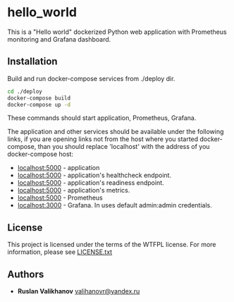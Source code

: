 # hello_world

This is a "Hello world" dockerized Python web application with Prometheus monitoring and Grafana dashboard.

## Installation

Build and run docker-compose services from ./deploy dir.

```bash
cd ./deploy
docker-compose build
docker-compose up -d
```

These commands should start application, Prometheus, Grafana.

The application and other services should be available under the following links, if you are opening links not from the host where you started docker-compose, than you should replace 'localhost' with the address of you docker-compose host:

* [localhost:5000](http://localhost:5000) - application
* [localhost:5000](http://localhost:5000/healthcheck) - application's healthcheck endpoint.
* [localhost:5000](http://localhost:5000/readycheck) - application's readiness endpoint.
* [localhost:5000](http://localhost:9091/metrics) - application's metrics.
* [localhost:5000](http://localhost:9090) - Prometheus
* [localhost:3000](http://localhost:3000) - Grafana. In uses default admin:admin credentials.

## License

This project is licensed under the terms of the WTFPL license. For more information, please see [LICENSE.txt](LICENSE.txt)

## Authors

* **Ruslan Valikhanov** [valihanovr@yandex.ru](mailto:valihanovr@yandex.ru)
